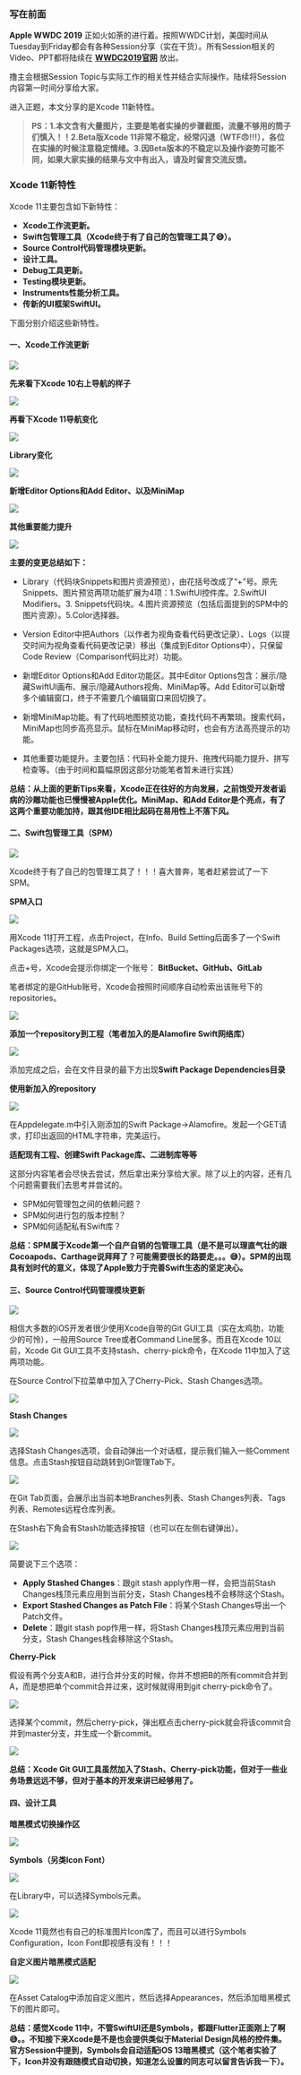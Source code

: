 ### 写在前面
**Apple WWDC 2019** 正如火如荼的进行着。按照WWDC计划，美国时间从Tuesday到Friday都会有各种Session分享（实在干货）。所有Session相关的Video、PPT都将陆续在 **[WWDC2019官网](https://developer.apple.com/wwdc19/schedule/#!/)** 放出。

撸主会根据Session Topic与实际工作的相关性并结合实际操作，陆续将Session内容第一时间分享给大家。

进入正题，本文分享的是Xcode 11新特性。  

>**PS：1.本文含有大量图片，主要是笔者实操的步骤截图，流量不够用的筒子们慎入！！2.Beta版Xcode 11非常不稳定，经常闪退（WTF😠!!!），各位在实操的时候注意稳定情绪。3.因Beta版本的不稳定以及操作姿势可能不同，如果大家实操的结果与文中有出入，请及时留言交流反馈。**

### Xcode 11新特性

Xcode 11主要包含如下新特性：

* **Xcode工作流更新。**
* **Swift包管理工具（Xcode终于有了自己的包管理工具了😅）。**
* **Source Control代码管理模块更新。**
* **设计工具。**
* **Debug工具更新。**
* **Testing模块更新。**
* **Instruments性能分析工具。**
* **传新的UI框架SwiftUI。**

下面分别介绍这些新特性。

#### 一、Xcode工作流更新

![](https://raw.githubusercontent.com/Lobster-King/AppArticles/master/WWDC%202019%20Tutorials/workflow.png)

**先来看下Xcode 10右上导航的样子** 

![](https://github.com/Lobster-King/AppArticles/raw/master/WWDC%202019%20Tutorials/xcode10navi.png)

**再看下Xcode 11导航变化**  

![](https://raw.githubusercontent.com/Lobster-King/AppArticles/master/WWDC%202019%20Tutorials/xcode11navi.png)

**Library变化**

![](https://raw.githubusercontent.com/Lobster-King/AppArticles/master/WWDC%202019%20Tutorials/xocde11library.png)

**新增Editor Options和Add Editor、以及MiniMap**

![](https://raw.githubusercontent.com/Lobster-King/AppArticles/master/WWDC%202019%20Tutorials/minimap.png)

**其他重要能力提升**

![](https://raw.githubusercontent.com/Lobster-King/AppArticles/master/WWDC%202019%20Tutorials/codecompletion.png)

**主要的变更总结如下：**

* Library（代码块Snippets和图片资源预览），由花括号改成了“+”号。原先Snippets、图片预览两项功能扩展为4项：1.SwiftUI控件库。2.SwiftUI Modifiers。3. Snippets代码块。4.图片资源预览（包括后面提到的SPM中的图片资源）。5.Color选择器。

* Version Editor中把Authors（以作者为视角查看代码更改记录）、Logs（以提交时间为视角查看代码更改记录）移出（集成到Editor Options中），只保留Code Review（Comparison代码比对）功能。

* 新增Editor Options和Add Editor功能区。其中Editor Options包含：展示/隐藏SwiftUI画布、展示/隐藏Authors视角、MiniMap等。Add Editor可以新增多个编辑窗口，终于不需要几个编辑窗口来回切换了。

* 新增MiniMap功能。有了代码地图预览功能，查找代码不再繁琐。搜索代码，MiniMap也同步高亮显示。鼠标在MiniMap移动时，也会有方法高亮提示的功能。

* 其他重要功能提升。主要包括：代码补全能力提升、拖拽代码能力提升、拼写检查等。（由于时间和篇幅原因这部分功能笔者暂未进行实践）

**总结：从上面的更新Tips来看，Xcode正在往好的方向发展，之前饱受开发者诟病的沙雕功能也已慢慢被Apple优化。MiniMap、和Add Editor是个亮点，有了这两个重要功能加持，跟其他IDE相比起码在易用性上不落下风。**

#### 二、Swift包管理工具（SPM）

![](https://raw.githubusercontent.com/Lobster-King/AppArticles/master/WWDC%202019%20Tutorials/swiftpackagemanager.png)

Xcode终于有了自己的包管理工具了！！！喜大普奔，笔者赶紧尝试了一下SPM。

**SPM入口**

![](https://raw.githubusercontent.com/Lobster-King/AppArticles/master/WWDC%202019%20Tutorials/spmentrance.png)  

用Xcode 11打开工程，点击Project，在Info、Build Setting后面多了一个Swift Packages选项，这就是SPM入口。

点击+号，Xcode会提示你绑定一个账号： **BitBucket、GitHub、GitLab**

笔者绑定的是GitHub账号，Xcode会按照时间顺序自动检索出该账号下的repositories。

![](https://raw.githubusercontent.com/Lobster-King/AppArticles/master/WWDC%202019%20Tutorials/repos.png)

**添加一个repository到工程（笔者加入的是Alamofire Swift网络库）**

![](https://raw.githubusercontent.com/Lobster-King/AppArticles/master/WWDC%202019%20Tutorials/thirdlibrary.png)

添加完成之后，会在文件目录的最下方出现**Swift Package Dependencies目录**

**使用新加入的repository**

![](https://raw.githubusercontent.com/Lobster-King/AppArticles/master/WWDC%202019%20Tutorials/libraryusage.png)

在Appdelegate.m中引入刚添加的Swift Package->Alamofire。发起一个GET请求，打印出返回的HTML字符串，完美运行。

**适配现有工程、创建Swift Package库、二进制库等等**

这部分内容笔者会尽快去尝试，然后拿出来分享给大家。除了以上的内容，还有几个问题需要我们去思考并尝试的。

* SPM如何管理包之间的依赖问题？
* SPM如何进行包的版本控制？
* SPM如何适配私有Swift库？

**总结：SPM属于Xcode第一个自产自销的包管理工具（是不是可以理直气壮的跟Cocoapods、Carthage说拜拜了？可能需要很长的路要走。。。😅）。SPM的出现具有划时代的意义，体现了Apple致力于完善Swift生态的坚定决心。**



#### 三、Source Control代码管理模块更新

![](https://raw.githubusercontent.com/Lobster-King/AppArticles/master/WWDC%202019%20Tutorials/sourcecontrol.png)

相信大多数的iOS开发者很少使用Xcode自带的Git GUI工具（实在太鸡肋，功能少的可怜），一般用Source Tree或者Command Line居多。而且在Xcode 10以前，Xcode Git GUI工具不支持stash、cherry-pick命令，在Xcode 11中加入了这两项功能。

在Source Control下拉菜单中加入了Cherry-Pick、Stash Changes选项。

![](https://raw.githubusercontent.com/Lobster-King/AppArticles/master/WWDC%202019%20Tutorials/stashcherry-pick.png)

**Stash Changes**

![](https://raw.githubusercontent.com/Lobster-King/AppArticles/master/WWDC%202019%20Tutorials/stashcomment.png)

选择Stash Changes选项，会自动弹出一个对话框，提示我们输入一些Comment信息。点击Stash按钮自动跳转到Git管理Tab下。

![](https://raw.githubusercontent.com/Lobster-King/AppArticles/master/WWDC%202019%20Tutorials/stashinfo.png)

在Git Tab页面，会展示出当前本地Branches列表、Stash Changes列表、Tags列表、Remotes远程仓库列表。

在Stash右下角会有Stash功能选择按钮（也可以在左侧右键弹出）。

![](https://raw.githubusercontent.com/Lobster-King/AppArticles/master/WWDC%202019%20Tutorials/stashoption.png)

简要说下三个选项：

* **Apply Stashed Changes**：跟git stash apply作用一样，会把当前Stash Changes栈顶元素应用到当前分支，Stash Changes栈不会移除这个Stash。
* **Export Stashed Changes as Patch File**：将某个Stash Changes导出一个Patch文件。
* **Delete**：跟git stash pop作用一样，将Stash Changes栈顶元素应用到当前分支，Stash Changes栈会移除这个Stash。


**Cherry-Pick**

假设有两个分支A和B，进行合并分支的时候，你并不想把B的所有commit合并到A，而是想把单个commit合并过来，这时候就得用到git cherry-pick命令了。

![](https://github.com/Lobster-King/AppArticles/raw/master/WWDC%202019%20Tutorials/cherry-pick.png)

选择某个commit，然后cherry-pick，弹出框点击cherry-pick就会将该commit合并到master分支，并生成一个新commit。

![](https://raw.githubusercontent.com/Lobster-King/AppArticles/master/WWDC%202019%20Tutorials/cherry-pickoption.png)

**总结：Xcode Git GUI工具虽然加入了Stash、Cherry-pick功能，但对于一些业务场景远远不够，但对于基本的开发来讲已经够用了。**

#### 四、设计工具

**暗黑模式切换操作区**

![](https://raw.githubusercontent.com/Lobster-King/AppArticles/master/WWDC%202019%20Tutorials/storyboardtoolbar.png)

**Symbols（另类Icon Font）**

![](https://raw.githubusercontent.com/Lobster-King/AppArticles/master/WWDC%202019%20Tutorials/symbols.png)

在Library中，可以选择Symbols元素。

![](https://raw.githubusercontent.com/Lobster-King/AppArticles/master/WWDC%202019%20Tutorials/symbolsconfig.png)

Xcode 11竟然也有自己的标准图片Icon库了，而且可以进行Symbols Configuration，Icon Font即视感有没有！！！

**自定义图片暗黑模式适配**

![](https://raw.githubusercontent.com/Lobster-King/AppArticles/master/WWDC%202019%20Tutorials/customimage.png)

在Asset Catalog中添加自定义图片，然后选择Appearances，然后添加暗黑模式下的图片即可。

**总结：感觉Xcode 11中，不管SwiftUI还是Symbols，都跟Flutter正面刚上了啊😅。。不知接下来Xcode是不是也会提供类似于Material Design风格的控件集。官方Session中提到，Symbols会自动适配iOS 13暗黑模式（这个笔者实验了下，Icon并没有跟随模式自动切换，知道怎么设置的同志可以留言告诉我一下）。**




